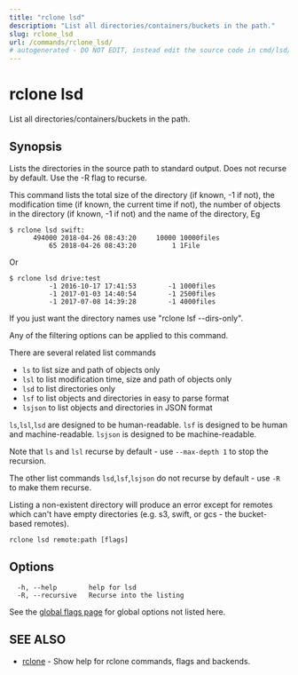 ```yaml
---
title: "rclone lsd"
description: "List all directories/containers/buckets in the path."
slug: rclone_lsd
url: /commands/rclone_lsd/
# autogenerated - DO NOT EDIT, instead edit the source code in cmd/lsd/ and as part of making a release run "make commanddocs"
---
```

# rclone lsd

List all directories/containers/buckets in the path.

## Synopsis


Lists the directories in the source path to standard output. Does not
recurse by default.  Use the -R flag to recurse.

This command lists the total size of the directory (if known, -1 if
not), the modification time (if known, the current time if not), the
number of objects in the directory (if known, -1 if not) and the name
of the directory, Eg

    $ rclone lsd swift:
          494000 2018-04-26 08:43:20     10000 10000files
              65 2018-04-26 08:43:20         1 1File

Or

    $ rclone lsd drive:test
              -1 2016-10-17 17:41:53        -1 1000files
              -1 2017-01-03 14:40:54        -1 2500files
              -1 2017-07-08 14:39:28        -1 4000files

If you just want the directory names use "rclone lsf --dirs-only".


Any of the filtering options can be applied to this command.

There are several related list commands

  * `ls` to list size and path of objects only
  * `lsl` to list modification time, size and path of objects only
  * `lsd` to list directories only
  * `lsf` to list objects and directories in easy to parse format
  * `lsjson` to list objects and directories in JSON format

`ls`,`lsl`,`lsd` are designed to be human-readable.
`lsf` is designed to be human and machine-readable.
`lsjson` is designed to be machine-readable.

Note that `ls` and `lsl` recurse by default - use `--max-depth 1` to stop the recursion.

The other list commands `lsd`,`lsf`,`lsjson` do not recurse by default - use `-R` to make them recurse.

Listing a non-existent directory will produce an error except for
remotes which can't have empty directories (e.g. s3, swift, or gcs -
the bucket-based remotes).


```
rclone lsd remote:path [flags]
```

## Options

```
  -h, --help        help for lsd
  -R, --recursive   Recurse into the listing
```

See the [global flags page](/flags/) for global options not listed here.

## SEE ALSO

* [rclone](/commands/rclone/)	 - Show help for rclone commands, flags and backends.

